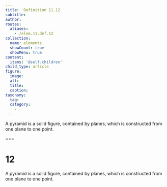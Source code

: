 ```yaml
---
title:  Definition 11.12
subtitle: 
author:
routes:
  aliases:
    - /elem.11.def.12
collection:
  name: elements
  showCount: true
  showMenu: true
content:
  items: '@self.children'
child_type: article
figure:
  image:
  alt:
  title:
  caption:
taxonomy:
  tag:
  category:
    - 
---
```


<p>A <hi rend="bold">pyramid</hi> is a solid figure, contained by planes, which is constructed from one plane to one point.</p>

===

<h1>12</h1>
<p>A <span class="bold">pyramid</span> is a solid figure, contained by planes, which is constructed from one plane to one point.</p>
